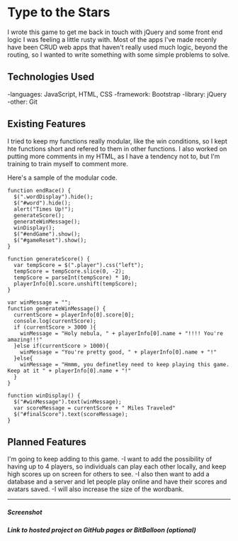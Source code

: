 # Type to the Stars

I wrote this game to get me back in touch with jQuery and some front end logic I was feeling a little rusty with. Most of the apps I've made recenly have been CRUD web apps that haven't really used much logic, beyond the routing, so I wanted to write something with some simple problems to solve.

## Technologies Used

-languages: JavaScript, HTML, CSS
-framework: Bootstrap
-library: jQuery
-other: Git

## Existing Features

I tried to keep my functions really modular, like the win conditions, so I kept hte functions short and refered to them in other functions. I also worked on putting more comments in my HTML, as I have a tendency not to, but I'm training to train myself to comment more.

Here's a sample of the modular code.

```
function endRace() {
  $(".wordDisplay").hide();
  $("#word").hide();
  alert("Times Up!");
  generateScore();
  generateWinMessage();
  winDisplay();
  $("#endGame").show();
  $("#gameReset").show();
}

function generateScore() {
  var tempScore = $(".player").css("left");
  tempScore = tempScore.slice(0, -2);
  tempScore = parseInt(tempScore) * 10;
  playerInfo[0].score.unshift(tempScore);
}

var winMessage = "";
function generateWinMessage() {
  currentScore = playerInfo[0].score[0];
  console.log(currentScore);
  if (currentScore > 3000 ){
    winMessage = "Holy nebula, " + playerInfo[0].name + "!!!! You're amazing!!!"
  }else if(currentScore > 1000){
    winMessage = "You're pretty good, " + playerInfo[0].name + "!"
  }else{
    winMessage = "Hmmm, you definetley need to keep playing this game. Keep at it " + playerInfo[0].name + "!"
  }
}

function winDisplay() {
  $("#winMessage").text(winMessage);
  var scoreMessage = currentScore + " Miles Traveled"
  $("#finalScore").text(scoreMessage);
}
```

## Planned Features

I'm going to keep adding to this game. 
-I want to add the possibility of having up to 4 players, so individuals can play each other locally, and keep high scores up on screen for others to see. 
-I also then want to add a database and a server and let people play online and have their scores and avatars saved.
-I will also increase the size of the wordbank.

---

##### Screenshot

##### Link to hosted project on GitHub pages or BitBalloon (optional)
